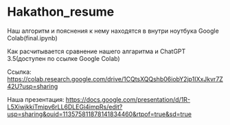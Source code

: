 # Hakathon_resume
Наш алгоритм и пояснения к нему находятся в внутри ноутбука Google Colab(final.ipynb)

Как расчитывается сравнение нашего алгаритма и ChatGPT 3.5(доступен по ссылке Google Colab)

Ссылка: https://colab.research.google.com/drive/1CQtsXQQshb06iobY2jp1IXxJkvr7Z42U?usp=sharing

Наша презентация: https://docs.google.com/presentation/d/1R-L5XiwjkkiTmipv6rLL6DLEGi4impRs/edit?usp=sharing&ouid=113575811878141834460&rtpof=true&sd=true
